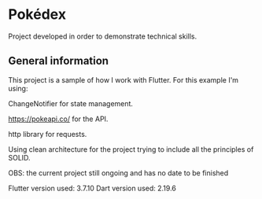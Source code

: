 # Pokédex

Project developed in order to demonstrate technical skills.

## General information

This project is a sample of how I work with Flutter. For this example I'm using:

ChangeNotifier for state management.

https://pokeapi.co/ for the API.

http library for requests.

Using clean architecture for the project trying to include all the principles of SOLID.

OBS: the current project still ongoing and has no date to be finished

Flutter version used: 3.7.10
Dart version used: 2.19.6
